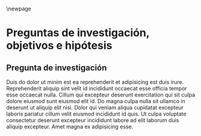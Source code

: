 \newpage

# Preguntas de investigación, objetivos e hipótesis

## Pregunta de investigación

Duis do dolor ut minim est ea reprehenderit et adipisicing est duis irure. Reprehenderit aliquip sint velit id incididunt occaecat esse officia tempor esse occaecat nulla. Cillum qui excepteur deserunt exercitation qui sit culpa dolore eiusmod sunt eiusmod elit id. Do magna culpa nulla sit ullamco in deserunt ut aliquip elit nisi. Dolor qui veniam aliqua cupidatat excepteur laboris pariatur cillum velit eiusmod incididunt id quis. Ut culpa voluptate consectetur deserunt excepteur incididunt labore ad elit laborum duis aliquip excepteur. Amet magna ex adipisicing esse.
